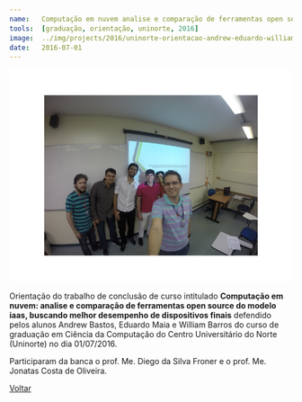 ```yaml
---
name:  	Computação em nuvem analise e comparação de ferramentas open source do modelo iaas, buscando melhor desempenho de dispositivos finais
tools: 	[graduação, orientação, uninorte, 2016]
image: 	../img/projects/2016/uninorte-orientacao-andrew-eduardo-william.png
date: 	2016-07-01
---
```


![](../img/projects/2016/uninorte-orientacao-andrew-eduardo-william.png)

Orientação do trabalho de conclusão de curso intitulado **Computação em nuvem: analise e comparação de ferramentas open source do modelo iaas, buscando melhor desempenho de dispositivos finais** defendido pelos alunos Andrew Bastos, Eduardo Maia e William Barros do curso de graduação em Ciência da Computação do Centro Universitário do Norte (Uninorte) no dia 01/07/2016. 

Participaram da banca o prof. Me. Diego da Silva Froner e o prof. Me. Jonatas Costa de Oliveira. 

<p class="text-center">
	<a class="btn btn-outline-primary mt-1" href="{{ site.baseurl }}/projects/">Voltar</a>
</p>
